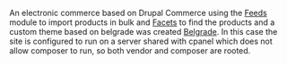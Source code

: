 An electronic commerce based on Drupal Commerce using the [Feeds](https://www.drupal.org/project/feeds) module to import products in bulk and [Facets](https://www.drupal.org/project/facets) to find the products and a custom theme based on belgrade was created [Belgrade](https://www.drupal.org/project/belgrade). In this case the site is configured to run on a server shared with cpanel which does not allow composer to run, so both vendor and composer are rooted.
